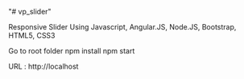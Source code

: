 "# vp_slider" 

Responsive Slider Using Javascript, Angular.JS, Node.JS, Bootstrap, HTML5, CSS3

Go to root folder 
npm install
npm start


URL : http://localhost
